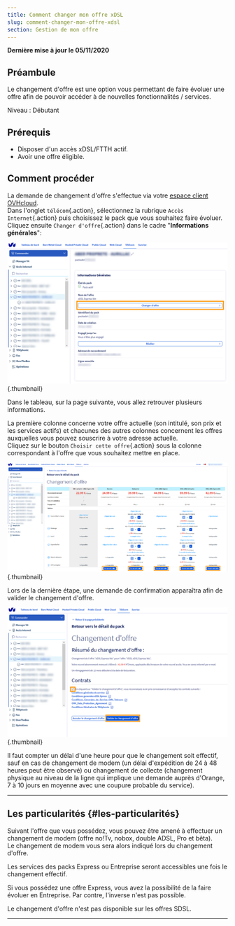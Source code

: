 ```yaml
---
title: Comment changer mon offre xDSL
slug: comment-changer-mon-offre-xdsl
section: Gestion de mon offre
---
```


**Dernière mise à jour le 05/11/2020**

## Préambule

Le changement d'offre est une option vous permettant de faire évoluer une offre afin de pouvoir accéder à de nouvelles fonctionnalités / services.

Niveau : Débutant


## Prérequis

- Disposer d'un accès xDSL/FTTH actif.
- Avoir une offre éligible.


## Comment procéder

La demande de changement d'offre s'effectue via votre [espace client OVHcloud](https://www.ovh.com/auth/?action=gotomanager).
<br>Dans l'onglet `télécom`{.action}, sélectionnez la rubrique `Accès Internet`{.action} puis choisissez le pack que vous souhaitez faire évoluer.
<br>Cliquez ensuite `Changer d'offre`{.action} dans le cadre "**Informations générales**":

![changement d'offre](images/Changement01-edit.png){.thumbnail}

Dans le tableau, sur la page suivante, vous allez retrouver plusieurs informations.

La première colonne concerne votre offre actuelle (son intitulé, son prix et les services actifs) et chacunes des autres colonnes concernent les offres auxquelles vous pouvez souscrire à votre adresse actuelle.
<br>Cliquez sur le bouton `Choisir cette offre`{.action} sous la colonne correspondant à l'offre que vous souhaitez mettre en place.

![choix de l'offre](images/Changement02-edit.png){.thumbnail}

Lors de la dernière étape, une demande de confirmation apparaîtra afin de valider le changement d'offre.

![Validation de l'offre](images/Changement03-edit.png){.thumbnail}

Il faut compter un délai d'une heure pour que le changement soit effectif, sauf en cas de changement de modem (un délai d'expédition de 24 à 48 heures peut être observé) ou changement de collecte (changement physique au niveau de la ligne qui implique une demande auprès d'Orange, 7 à 10 jours en moyenne avec une coupure probable du service).

------------------------------------------------------------------------

## Les particularités {#les-particularités}

Suivant l'offre que vous possédez, vous pouvez être amené à effectuer un changement de modem (offre no!Tv, nobox, double ADSL, Pro et bêta).
<br> Le changement de modem vous sera alors indiqué lors du changement d'offre.

Les services des packs Express ou Entreprise seront accessibles une fois le changement effectif. 

Si vous possédez une offre Express, vous avez la possibilité de la faire évoluer en Entreprise. Par contre, l'inverse n'est pas possible.

Le changement d'offre n'est pas disponible sur les offres SDSL.

------------------------------------------------------------------------


